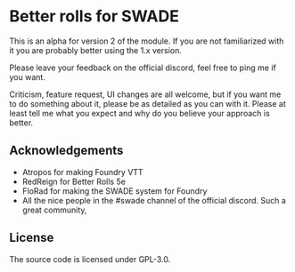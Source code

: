 # Better rolls for SWADE

This is an alpha for version 2 of the module. If you are not familiarized with it you are probably better using the 1.x version.

Please leave your feedback on the official discord, feel free to ping me if you want. 

Criticism, feature request, UI changes are all welcome, but if you want me to do something about it, please be as detailed as you can with it. Please at least tell me what you expect and why do you believe your approach is better. 

## Acknowledgements
- Atropos for making Foundry VTT
- RedReign for Better Rolls 5e
- FloRad for making the SWADE system for Foundry
- All the nice people in the #swade channel of the official discord. Such a great community,

## License
The source code is licensed under GPL-3.0.
